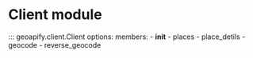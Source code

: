 # Client module

::: geoapify.client.Client
    options:
      members:
        - __init__
        - places
        - place_detils
        - geocode
        - reverse_geocode
